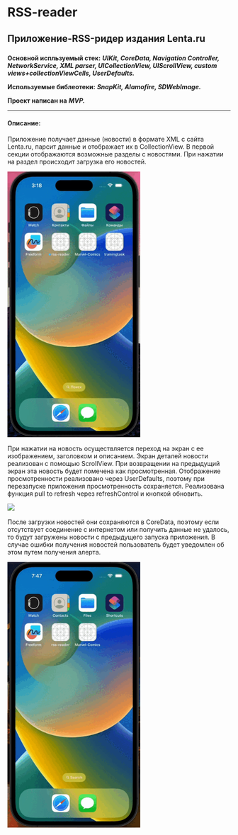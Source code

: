 # RSS-reader

## Приложение-RSS-ридер издания Lenta.ru
 
### 
__Основной испльзуемый стек:__ ___UIKit, CoreData, Navigation Controller, NetworkService, XML parser, UICollectionView, UIScrollView, custom views+collectionViewCells, UserDefaults.___

__Используемые библеотеки:__ ___SnapKit, Alamofire, SDWebImage.___

__Проект написан на__ ___MVP.___

___

#### Описание:
Приложение получает данные (новости) в формате XML с сайта Lenta.ru, парсит данные и отображает их в CollectionView. В первой секции отображаются возможные разделы с новостями. При нажатии на раздел происходит загрузка его новостей.

<img src="https://github.com/Artem-Tomilo/RSS-reader/blob/main/rss-reader/res/Gifs/start.gif" width="300">

При нажатии на новость осуществляется переход на экран с ее изображением, заголовком и описанием. Экран деталей новости реализован с помощью ScrollView. При возвращении на предыдущий экран эта новость будет помечена как проcмотренная. Отображение просмотренности реализовано через UserDefaults, поэтому при перезапуске приложения просмотренность сохраняется. Реализована функция pull to refresh через refreshControl и кнопкой обновить.

<img src="https://github.com/Artem-Tomilo/RSS-reader/blob/main/rss-reader/res/Gifs/end.gif" width="300">

После загрузки новостей они сохраняются в CoreData, поэтому если отсутствует соединение с интернетом или получить данные не удалось, то будут загружены новости с предыдущего запуска приложения. В случае ошибки получения новостей пользователь будет уведомлен об этом путем получения алерта.

<img src="https://github.com/Artem-Tomilo/RSS-reader/blob/main/rss-reader/res/Gifs/2.gif" width="300">
